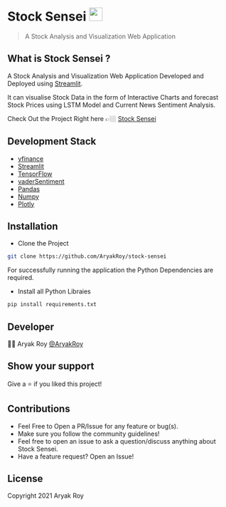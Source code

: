 # Stock Sensei <img src="https://media.giphy.com/media/hvRJCLFzcasrR4ia7z/giphy.gif" width="30px">

> A Stock Analysis and Visualization Web Application

## What is Stock Sensei ?

A Stock Analysis and Visualization Web Application Developed and Deployed using [Streamlit](https://streamlit.io/).

It can visualise Stock Data in the form of Interactive Charts and forecast Stock Prices using LSTM Model and Current News Sentiment Analysis.

Check Out the Project Right here 👉🏼
[Stock Sensei](https://share.streamlit.io/aryakroy/stock-sensei/main/main.py)

## Development Stack

- [yfinance](https://finance.yahoo.com/)
- [Streamlit](https://streamlit.io/)
- [TensorFlow](https://www.tensorflow.org/)
- [vaderSentiment](https://pypi.org/project/vaderSentiment/)
- [Pandas](https://pandas.pydata.org/)
- [Numpy](https://numpy.org/)
- [Plotly](https://plotly.com/)

## Installation

- Clone the Project

```bash
git clone https://github.com/AryakRoy/stock-sensei
```

For successfully running the application the Python Dependencies are required.

- Install all Python Libraies

```bash
pip install requirements.txt
```

## Developer

👨‍💻 Aryak Roy [@AryakRoy](https://github.com/AryakRoy)

## Show your support

Give a ⭐ if you liked this project!

## Contributions

- Feel Free to Open a PR/Issue for any feature or bug(s).
- Make sure you follow the community guidelines!
- Feel free to open an issue to ask a question/discuss anything about Stock Sensei.
- Have a feature request? Open an Issue!

## License

Copyright 2021 Aryak Roy
